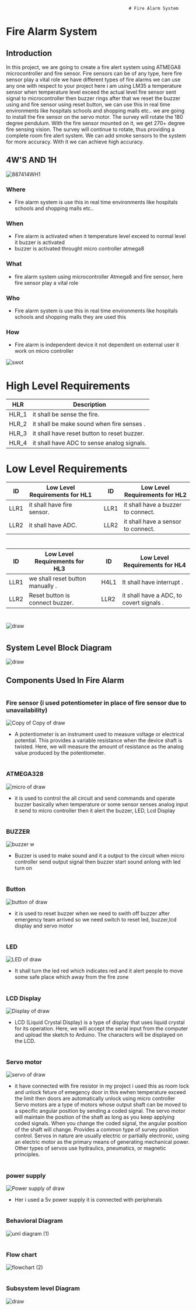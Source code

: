                                                    # Fire Alarm System 

# Fire Alarm System 
## Introduction
In this project, we are going to create a fire alert system using ATMEGA8 microcontroller and fire sensor. Fire sensors can be of any type, here fire sensor play a vital role we have different types of fire alarms
we can use any one with respect to your project here i am using LM35 a temperature sensor when temperature level exceed the actual level fire sensor sent signal to
microcontroller then buzzer rings after that we reset the buzzer using and fire sensor using reset button, we can use this in real time environments like hospitals schools and shopping malls etc..
we are going to install the fire sensor on the servo motor. The survey will rotate the 180 degree pendulum. With the fire sensor mounted on it, we get 270+ degree fire sensing vision. The survey will continue to rotate, thus providing a complete room fire alert system. We can add smoke sensors to the system for more accuracy. With it we can achieve high accuracy.



## 4W'S AND 1H
![887414WH1](https://user-images.githubusercontent.com/98829237/154836788-82480a46-016d-41d0-9fd2-f9cb3d78307d.png)
### Where
 * Fire alarm system is use this in real time environments like hospitals
schools and shopping malls etc..

### When
* Fire alarm is activated when it temperature level exceed to normal level it buzzer is activated
* buzzer is activated throught micro controller atmega8

### What
* fire alarm system using microcontroller Atmega8 and fire sensor, here fire sensor play a vital role

### Who 
*  Fire alarm system is use this in real time environments like hospitals
schools and shopping malls they are used this

### How
* Fire alarm is independent device it not dependent on external user it work on micro controller


![swot](https://user-images.githubusercontent.com/98829237/154809684-b91f2656-67a1-47f8-b83a-97014af517b6.jpg)

#
# High Level Requirements
|HLR|     Description  |
|------|  --------------|
|HLR_1|   it shall be sense the fire.
|HLR_2|   it shall be make sound when fire senses .
|HLR_3|   it shall have reset button to reset buzzer.
|HLR_4|   it shall have ADC to sense analog signals.
#            
# Low Level Requirements
|ID|     Low Level Requirements for HL1 |  |ID|       Low Level Requirements for HL2 |
|------|  ------------|--|---|   ----------------|
|LLR1|  it shall have fire sensor.|  |LLR1|     it shall have a buzzer to connect.            
|LLR2|  it shall have ADC.|  |LLR2|   it shall have a sensor to connect.

#
|ID|     Low Level Requirements for HL3 |  |ID|       Low Level Requirements for HL4 |
|------|  ------------|--|---|   ----------------|
|LLR1|   we shall reset button manually .|  |H4L1|     It shall have interrupt .            
|LLR2|  Reset button is connect buzzer.|  |LLR2|   it shall have a ADC, to covert signals .


#








#
![draw](https://user-images.githubusercontent.com/98829237/154810462-d61a4e29-ee06-4c74-bcf1-7e79af0a82ea.png)

#
## System Level Block Diagram
![draw](https://user-images.githubusercontent.com/98829237/156922691-f06d3071-48d1-4384-841f-d8b01ca31d5e.png)
##


## Components Used In Fire Alarm
#


### Fire sensor (i used potentiometer in place of fire sensor due to unavailability)
![Copy of Copy of draw](https://user-images.githubusercontent.com/98829237/156931658-2bf89966-4d7e-4dfb-9cf8-989e12957f8f.png)
 * A potentiometer is an instrument used to measure voltage or electrical potential. This provides a variable resistance when the device shaft is twisted. Here, we will measure the amount of resistance as the analog value produced by the potentiometer.


#
### ATMEGA328
![micro of draw](https://user-images.githubusercontent.com/98829237/156931814-e775e895-1acb-410a-9b7b-1a994672c6ce.png)
 * it is used to control the all circuit and send commands and operate buzzer basically when temperature or some sensor senses analog input it send to micro
 controller then it alert the buzzer, LED, Lcd Display     
#
### BUZZER
![buzzer w](https://user-images.githubusercontent.com/98829237/156932118-d3fb98e8-9e5c-44c1-94b1-cdc69596ea2c.png)
 * Buzzer is used to make sound and it a output to the circuit when micro controller send output signal then buzzer start sound anlong with led turn on
#
### Button
![button of draw](https://user-images.githubusercontent.com/98829237/156932325-437d1490-b459-4102-aee7-34b022e86859.png)
 * it is used to reset buzzer when we need to swith off buzzer after emergency team arrived so we need switch to reset led, buzzer,lcd display and servo motor
#
### LED
![LED of draw](https://user-images.githubusercontent.com/98829237/156932472-5da5ff25-9c40-4e42-aa05-fd817520d339.png)
* It shall turn the led red which indicates red and it alert people to move some safe place which away from the fire zone
#
### LCD Display
![Display of draw](https://user-images.githubusercontent.com/98829237/156932601-cbd38f47-9ace-477f-9da5-522005d92881.png)
*  LCD (Liquid Crystal Display) is a type of display that uses liquid crystal for its operation. Here, we will accept the serial input from the computer and upload the sketch to Arduino. The characters will be displayed on the LCD.
#
### Servo motor 
![servo of draw](https://user-images.githubusercontent.com/98829237/156932678-7b994107-b7b1-4f21-8a3e-7f45eeded163.png)
 * it have connected with fire resistor in my project i used this as room lock and unlock feture of emegency door in this ewhen temperature exceed the limit then doors are automatically unlock using micro controller Servo motors are a type of motors whose output shaft can be moved to a specific angular position by sending a coded signal. The servo motor will maintain the position of the shaft as long as you keep applying coded signals. When you change the coded signal, the angular position of the shaft will change.
Provides a common type of survey position control. Servos in nature are usually electric or partially electronic, using an electric motor as the primary means of generating mechanical power. Other types of servos use hydraulics, pneumatics, or magnetic principles.
#
### power supply
![Power supply of draw](https://user-images.githubusercontent.com/98829237/156932822-3fd83541-0a7a-4ee2-a1f7-83743582da8f.png)
 * Her i used a 5v power supply it is connected with peripherals
#
### Behavioral Diagram
![uml diagram (1)](https://user-images.githubusercontent.com/98829237/156934392-3fd746a7-50a7-4820-a6fa-e8a523f86cee.png)

#
### Flow chart
![flowchart (2)](https://user-images.githubusercontent.com/98829237/156927005-73d2a261-c01e-406d-bf6f-fd987e6f0bcb.png)

 #
 ### Subsystem level Diagram
![draw](https://user-images.githubusercontent.com/98829237/154841779-da2af976-0328-4623-9cd5-789a9e0bdaa2.png)






